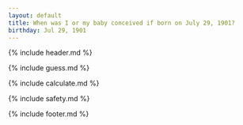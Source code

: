 ```yaml
---
layout: default
title: When was I or my baby conceived if born on July 29, 1901?
birthday: Jul 29, 1901
---
```


{% include header.md %}

{% include guess.md %}

{% include calculate.md %}

{% include safety.md %}

{% include footer.md %}



